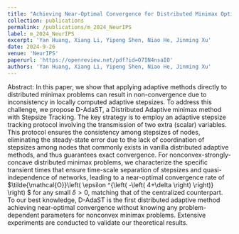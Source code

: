 ```yaml
---
title: "Achieving Near-Optimal Convergence for Distributed Minimax Optimization with Adaptive Stepsizes"
collection: publications
permalink: /publications/m_2024_NeurIPS
label: m_2024_NeurIPS
excerpt: 'Yan Huang, Xiang Li, Yipeng Shen, Niao He, Jinming Xu'
date: 2024-9-26
venue: 'NeurIPS'
paperurl: 'https://openreview.net/pdf?id=O7IN4nsaIO'
authors: 'Yan Huang, Xiang Li, Yipeng Shen, Niao He, Jinming Xu'
---
```


Abstract: In this paper, we show that applying adaptive methods directly to distributed minimax problems can result in non-convergence due to inconsistency in locally computed adaptive stepsizes. To address this challenge, we propose D-AdaST, a Distributed Adaptive minimax method with Stepsize Tracking. The key strategy is to employ an adaptive stepsize tracking protocol involving the transmission of two extra (scalar) variables. This protocol ensures the consistency among stepsizes of nodes, eliminating the steady-state error due to the lack of coordination of stepsizes among nodes that commonly exists in vanilla distributed adaptive methods, and thus guarantees exact convergence. For nonconvex-strongly-concave distributed minimax problems, we characterize the specific transient times that ensure time-scale separation of stepsizes and quasi-independence of networks, leading to a near-optimal convergence rate of $\tilde{\mathcal{O}}\left( \epsilon ^{\left( -\left( 4+\delta \right) \right)} \right) $ for any small $\delta>0$, matching that of the centralized counterpart. To our best knowledge, D-AdaST is the first distributed adaptive method achieving near-optimal convergence without knowing any problem-dependent parameters for nonconvex minimax problems. Extensive experiments are conducted to validate our theoretical results.

